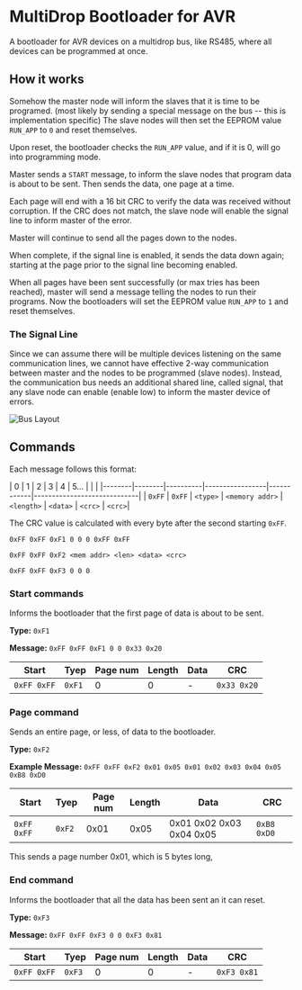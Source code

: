 # MultiDrop Bootloader for AVR

A bootloader for AVR devices on a multidrop bus, like RS485, where all devices can be programmed at once.


## How it works

Somehow the master node will inform the slaves that it is time to be programed.
(most likely by sending a special message on the bus -- this is implementation specific)
The slave nodes will then set the EEPROM value `RUN_APP` to `0` and reset themselves.

Upon reset, the bootloader checks the `RUN_APP` value, and if it is 0, will go
into programming mode.

Master sends a `START` message, to inform the slave nodes that program data is 
about to be sent. Then sends the data, one page at a time. 

Each page will end with a 16 bit CRC to verify the data was received without 
corruption. If the CRC does not match, the slave node will enable the signal
line to inform master of the error.

Master will continue to send all the pages down to the nodes. 

When complete, if the signal line is enabled, it sends the data down again; starting
at the page prior to the signal line becoming enabled.

When all pages have been sent successfully (or max tries has been reached), master
will send a message telling the nodes to run their programs. Now the bootloaders
will set the EEPROM value `RUN_APP` to `1` and reset themselves.

### The Signal Line 

Since we can assume there will be multiple devices listening on the same
communication lines, we cannot have effective 2-way communication between
master and the nodes to be programmed (slave nodes). Instead, the communication
bus needs an additional shared line, called signal, that any slave node can
enable (enable low) to inform the master device of errors.

![Bus Layout](./diagrams/bus.png)

## Commands

Each message follows this format:

|  0     |  1     |  2       |  3              |  4         |  5...    |         |        | 
|--------|--------|----------|-----------------|------------|-----------------------------|
| `0xFF` | `0xFF` | `<type>` | `<memory addr>` | `<length>` | `<data>` | `<crc>` | `<crc>`|

The CRC value is calculated with every byte after the second starting `0xFF`.

`0xFF 0xFF 0xF1 0 0 0 0xFF 0xFF`

`0xFF 0xFF 0xF2 <mem addr> <len> <data> <crc>`

`0xFF 0xFF 0xF3 0 0 0`

### Start commands

Informs the bootloader that the first page of data is about to be sent.

**Type:** `0xF1`

**Message:** `0xFF 0xFF 0xF1 0 0 0x33 0x20`

| Start       | Tyep   | Page num | Length | Data | CRC         | 
|-------------|--------|----------|--------|------|-------------|
| `0xFF 0xFF` | `0xF1` | 0        | 0      | -    | `0x33 0x20` |


### Page command

Sends an entire page, or less, of data to the bootloader.

**Type:** `0xF2`

**Example Message:** `0xFF 0xFF 0xF2 0x01 0x05 0x01 0x02 0x03 0x04 0x05 0xB8 0xD0`

| Start       | Tyep   | Page num | Length | Data                     | CRC         | 
|-------------|--------|----------|--------|--------------------------|-------------|
| `0xFF 0xFF` | `0xF2` | 0x01     | 0x05   | 0x01 0x02 0x03 0x04 0x05 | `0xB8 0xD0` |

This sends a page number 0x01, which is 5 bytes long,

### End command

Informs the bootloader that all the data has been sent an it can reset.

**Type:** `0xF3`

**Message:** `0xFF 0xFF 0xF3 0 0 0xF3 0x81`

| Start       | Tyep   | Page num | Length | Data | CRC         | 
|-------------|--------|----------|--------|------|-------------|
| `0xFF 0xFF` | `0xF3` | 0        | 0      | -    | `0xF3 0x81` |

